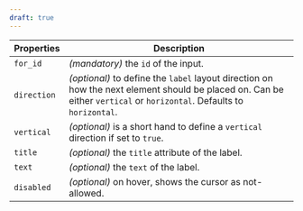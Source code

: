 ```yaml
---
draft: true
---
```


| Properties  | Description                                                                                                                                           |
| ----------- | ----------------------------------------------------------------------------------------------------------------------------------------------------- |
| `for_id`    | _(mandatory)_ the `id` of the input.                                                                                                                  |
| `direction` | _(optional)_ to define the `label` layout direction on how the next element should be placed on. Can be either `vertical` or `horizontal`. Defaults to `horizontal`. |
| `vertical`  | _(optional)_ is a short hand to define a `vertical` direction if set to `true`.                                                                       |
| `title`     | _(optional)_ the `title` attribute of the label.                                                                                                      |
| `text`      | _(optional)_ the `text` of the label.                                                                                                                 |
| `disabled`  | _(optional)_ on hover, shows the cursor as not-allowed.                                                                                               |
